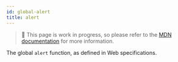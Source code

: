 ```yaml
---
id: global-alert
title: alert
---
```


> 🚧 This page is work in progress, so please refer to the [MDN documentation](https://developer.mozilla.org/en-US/docs/Web/API/Window/alert) for more information.

The global `alert` function, as defined in Web specifications.
